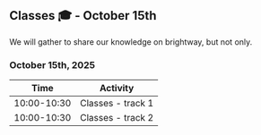 ## Classes 🎓 - October 15th

We will gather to share our knowledge on brightway, but not only.

### October 15th, 2025

| Time       | Activity                                                             |
|------------|----------------------------------------------------------------------|
| 10:00-10:30| Classes - track 1                        |
| 10:00-10:30| Classes - track 2                        |


